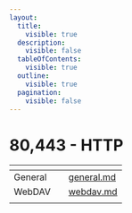 ```yaml
---
layout:
  title:
    visible: true
  description:
    visible: false
  tableOfContents:
    visible: true
  outline:
    visible: true
  pagination:
    visible: false
---
```


# 80,443 - HTTP

<table data-view="cards"><thead><tr><th></th><th></th><th data-hidden data-card-target data-type="content-ref"></th></tr></thead><tbody><tr><td>General</td><td></td><td><a href="general.md">general.md</a></td></tr><tr><td>WebDAV</td><td></td><td><a href="webdav.md">webdav.md</a></td></tr><tr><td></td><td></td><td></td></tr></tbody></table>
